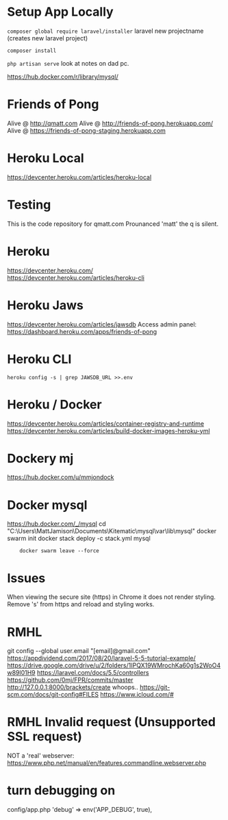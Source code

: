 # Setup App Locally
`composer global require laravel/installer`
laravel new projectname (creates new laravel project)

`composer install`

`php artisan serve`
look at notes on dad pc.



https://hub.docker.com/r/library/mysql/

# Friends of Pong

Alive @ http://qmatt.com
Alive @ http://friends-of-pong.herokuapp.com/
Alive @ https://friends-of-pong-staging.herokuapp.com

# Heroku Local
https://devcenter.heroku.com/articles/heroku-local

# Testing
This is the code repository for qmatt.com
Prounanced 'matt' the q is silent.

# Heroku 
https://devcenter.heroku.com/
https://devcenter.heroku.com/articles/heroku-cli

# Heroku Jaws
https://devcenter.heroku.com/articles/jawsdb
Access admin panel: https://dashboard.heroku.com/apps/friends-of-pong

# Heroku CLI
`heroku config -s | grep JAWSDB_URL >>.env`


# Heroku / Docker
https://devcenter.heroku.com/articles/container-registry-and-runtime
https://devcenter.heroku.com/articles/build-docker-images-heroku-yml

# Dockery mj
https://hub.docker.com/u/mmjondock

# Docker mysql 
https://hub.docker.com/_/mysql
cd "C:\Users\MattJamison\Documents\Kitematic\mysql\var\lib\mysql"
		docker swarm init
		docker stack deploy -c stack.yml mysql

		docker swarm leave --force


# Issues
When viewing the secure site (https) in Chrome it does not render styling.
Remove 's' from https and reload and styling works.



# RMHL
git config --global user.email "[email]@gmail.com" 
https://appdividend.com/2017/08/20/laravel-5-5-tutorial-example/
https://drive.google.com/drive/u/2/folders/1IPQX19WMrochKa60g1s2WoO4w89l01H9
https://laravel.com/docs/5.5/controllers
https://github.com/0mj/FPR/commits/master
http://127.0.0.1:8000/brackets/create   whoops..
https://git-scm.com/docs/git-config#FILES
https://www.icloud.com/#

# RMHL  Invalid request (Unsupported SSL request)
NOT a 'real' webserver: https://www.php.net/manual/en/features.commandline.webserver.php


# turn debugging on
config/app.php
    'debug' => env('APP_DEBUG', true),